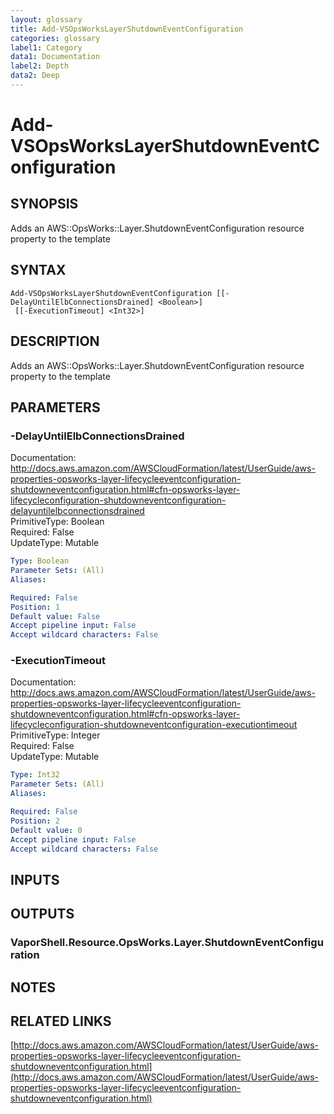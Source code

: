 ```yaml
---
layout: glossary
title: Add-VSOpsWorksLayerShutdownEventConfiguration
categories: glossary
label1: Category
data1: Documentation
label2: Depth
data2: Deep
---
```


# Add-VSOpsWorksLayerShutdownEventConfiguration

## SYNOPSIS
Adds an AWS::OpsWorks::Layer.ShutdownEventConfiguration resource property to the template

## SYNTAX

```
Add-VSOpsWorksLayerShutdownEventConfiguration [[-DelayUntilElbConnectionsDrained] <Boolean>]
 [[-ExecutionTimeout] <Int32>]
```

## DESCRIPTION
Adds an AWS::OpsWorks::Layer.ShutdownEventConfiguration resource property to the template

## PARAMETERS

### -DelayUntilElbConnectionsDrained
Documentation: http://docs.aws.amazon.com/AWSCloudFormation/latest/UserGuide/aws-properties-opsworks-layer-lifecycleeventconfiguration-shutdowneventconfiguration.html#cfn-opsworks-layer-lifecycleconfiguration-shutdowneventconfiguration-delayuntilelbconnectionsdrained    
PrimitiveType: Boolean    
Required: False    
UpdateType: Mutable

```yaml
Type: Boolean
Parameter Sets: (All)
Aliases: 

Required: False
Position: 1
Default value: False
Accept pipeline input: False
Accept wildcard characters: False
```

### -ExecutionTimeout
Documentation: http://docs.aws.amazon.com/AWSCloudFormation/latest/UserGuide/aws-properties-opsworks-layer-lifecycleeventconfiguration-shutdowneventconfiguration.html#cfn-opsworks-layer-lifecycleconfiguration-shutdowneventconfiguration-executiontimeout    
PrimitiveType: Integer    
Required: False    
UpdateType: Mutable

```yaml
Type: Int32
Parameter Sets: (All)
Aliases: 

Required: False
Position: 2
Default value: 0
Accept pipeline input: False
Accept wildcard characters: False
```

## INPUTS

## OUTPUTS

### VaporShell.Resource.OpsWorks.Layer.ShutdownEventConfiguration

## NOTES

## RELATED LINKS

[http://docs.aws.amazon.com/AWSCloudFormation/latest/UserGuide/aws-properties-opsworks-layer-lifecycleeventconfiguration-shutdowneventconfiguration.html](http://docs.aws.amazon.com/AWSCloudFormation/latest/UserGuide/aws-properties-opsworks-layer-lifecycleeventconfiguration-shutdowneventconfiguration.html)

